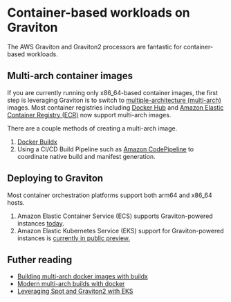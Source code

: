 # Container-based workloads on Graviton

The AWS Graviton and Graviton2 processors are fantastic for container-based workloads.

## Multi-arch container images
If you are currently running only x86_64-based container images, the first step is leveraging Graviton is to switch to [multiple-architecture (multi-arch)](https://www.docker.com/blog/multi-platform-docker-builds/) images. Most container registries including [Docker Hub](https://hub.docker.com) and [Amazon Elastic Container Registry (ECR)](https://aws.amazon.com/blogs/containers/introducing-multi-architecture-container-images-for-amazon-ecr/) now support multi-arch images.

There are a couple methods of creating a multi-arch image.

1. [Docker Buildx](https://github.com/docker/buildx#getting-started)
2. Using a CI/CD Build Pipeline such as [Amazon CodePipeline](https://github.com/aws-samples/aws-multiarch-container-build-pipeline) to coordinate native build and manifest generation.

## Deploying to Graviton

Most container orchestration platforms support both arm64 and x86_64 hosts. 

1. Amazon Elastic Container Service (ECS) supports Graviton-powered instances [today](https://docs.aws.amazon.com/AmazonECS/latest/developerguide/ecs-optimized_AMI.html#amazon-linux-2-(arm64)).
2. Amazon Elastic Kubernetes Service (EKS) support for Graviton-powered instances is [currently in public preview.](https://github.com/aws/containers-roadmap/blob/a1f4352f5dea6aad63360608c661bf7007c2e523/preview-programs/eks-arm-preview/README.md)


## Futher reading

* [Building multi-arch docker images with buildx](https://tech.smartling.com/building-multi-architecture-docker-images-on-arm-64-c3e6f8d78e1c)
* [Modern multi-arch builds with docker](https://duske.me/modern-multiarch-builds-with-docker/)
* [Leveraging Spot and Graviton2 with EKS](https://spot.io/blog/eks-simplified-on-ec2-graviton2-instances/)

